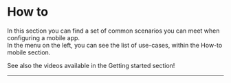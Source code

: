 # How to

In this section you can find a set of common scenarios you can meet when configuring a mobile app.  
In the menu on the left, you can see the list of use-cases, within the How-to mobile section.

See also the videos available in the Getting started section!

---



